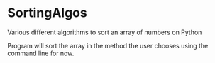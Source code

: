 # SortingAlgos
Various different algorithms to sort an array of numbers on Python

Program will sort the array in the method the user chooses using the command line for now. 

